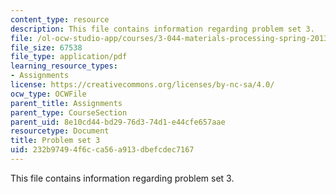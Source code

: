 ```yaml
---
content_type: resource
description: This file contains information regarding problem set 3.
file: /ol-ocw-studio-app/courses/3-044-materials-processing-spring-2013/232b97494f6cca56a913dbefcdec7167_MIT3_044S13_pset3.pdf
file_size: 67538
file_type: application/pdf
learning_resource_types:
- Assignments
license: https://creativecommons.org/licenses/by-nc-sa/4.0/
ocw_type: OCWFile
parent_title: Assignments
parent_type: CourseSection
parent_uid: 8e10cd44-bd29-76d3-74d1-e44cfe657aae
resourcetype: Document
title: Problem set 3
uid: 232b9749-4f6c-ca56-a913-dbefcdec7167
---
```

This file contains information regarding problem set 3.